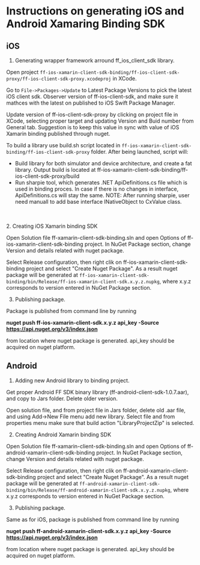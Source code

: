 # Instructions on generating iOS and Android Xamaring Binding SDK 

## iOS 

1. Generating wrapper framework arround ff_ios_client_sdk library.

Open project `ff-ios-xamarin-client-sdk-binding/ff-ios-client-sdk-proxy/ff-ios-client-sdk-proxy.xcodeproj` in XCode.

Go to `File->Packages->Update` to Latest Package Versions to pick the latest iOS client sdk. Observer version of ff-ios-client-sdk, and make sure it mathces with the latest on published to iOS Swift Package Manager.

Update version of ff-ios-client-sdk-proxy by clicking on project file in XCode, selecting proper target and updating Version and Buid number from General tab. Suggestion is to keep this value in sync with value of iOS Xamarin binding published through nuget.

To build a library use build.sh script located in `ff-ios-xamarin-client-sdk-binding/ff-ios-client-sdk-proxy` folder. After being launched, script will:
* Build library for both simulator and device architecture, and create a fat library. Output build is located at ff-ios-xamarin-client-sdk-binding/ff-ios-client-sdk-proxy/build
* Run sharpie tool, which generates .NET ApiDefinitions.cs file which is used in binding proces. In case if there is no changes in interface, ApiDefinitions.cs will stay the same. NOTE: After running sharpie, user need manuall to add base interface INativeObject to CxValue class.

<br/>
<br/>
2. Creating iOS Xamarin binding SDK

Open Solution file ff-xamarin-client-sdk-binding.sln and open Options of ff-ios-xamarin-client-sdk-binding project. In NuGet Package section, change Version and details related with nuget package. 

Select Release configuration, then right clik on ff-ios-xamarin-client-sdk-binding project and select "Create Nuget Package". As a result nuget package will be generated at `ff-ios-xamarin-client-sdk-binding/bin/Release/ff-ios-xamarin-client-sdk.x.y.z.nupkg`, where x.y.z corresponds to version entered in NuGet Package section.


3. Publishing package.

Package is published from command line by running

__nuget push ff-ios-xamarin-client-sdk.x.y.z api_key  -Source https://api.nuget.org/v3/index.json__

from location where nuget package is generated. api_key should be acquired on nuget platform.

## Android

1. Adding new Android library to binding project.

Get proper Android FF SDK binary library (ff-android-client-sdk-1.0.7.aar), and copy to Jars folder. Delete older version.

Open solution file, and from project file in Jars folder, delete old .aar file, and using Add->New File menu add new library. Select file and from properties menu make sure that build action "LibraryProjectZip" is selected.

2. Creating Android Xamarin binding SDK

Open Solution file ff-xamarin-client-sdk-binding.sln and open Options of ff-android-xamarin-client-sdk-binding project. In NuGet Package section, change Version and details related with nuget package. 


Select Release configuration, then right clik on ff-android-xamarin-client-sdk-binding project and select "Create Nuget Package". As a result nuget package will be generated at `ff-android-xamarin-client-sdk-binding/bin/Release/ff-android-xamarin-client-sdk.x.y.z.nupkg`, where x.y.z corresponds to version entered in NuGet Package section.


3. Publishing package.

Same as for iOS, package is published from command line by running

__nuget push ff-android-xamarin-client-sdk.x.y.z api_key  -Source https://api.nuget.org/v3/index.json__

from location where nuget package is generated. api_key should be acquired on nuget platform.